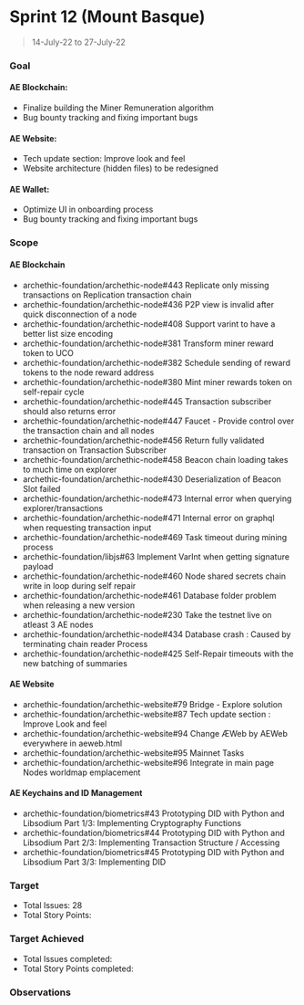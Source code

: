 # Sprint 12 (Mount Basque)

> 14-July-22 to 27-July-22

### Goal

#### AE Blockchain:
- Finalize building the Miner Remuneration algorithm
- Bug bounty tracking and fixing important bugs

#### AE Website: 
- Tech update section: Improve look and feel
- Website architecture (hidden files) to be redesigned

#### AE Wallet:
- Optimize UI in onboarding process
- Bug bounty tracking and fixing important bugs 

### Scope

#### AE Blockchain
 - archethic-foundation/archethic-node#443 Replicate only missing transactions on Replication transaction chain
 - archethic-foundation/archethic-node#436 P2P view is invalid after quick disconnection of a node
 - archethic-foundation/archethic-node#408 Support varint to have a better list size encoding
 - archethic-foundation/archethic-node#381 Transform miner reward token to UCO
 - archethic-foundation/archethic-node#382 Schedule sending of reward tokens to the node reward address
 - archethic-foundation/archethic-node#380 Mint miner rewards token on self-repair cycle
 - archethic-foundation/archethic-node#445 Transaction subscriber should also returns error
 - archethic-foundation/archethic-node#447 Faucet - Provide control over the transaction chain and all nodes
 - archethic-foundation/archethic-node#456 Return fully validated transaction on Transaction Subscriber
 - archethic-foundation/archethic-node#458 Beacon chain loading takes to much time on explorer
 - archethic-foundation/archethic-node#430 Deserialization of Beacon Slot failed
 - archethic-foundation/archethic-node#473 Internal error when querying explorer/transactions
 - archethic-foundation/archethic-node#471 Internal error on graphql when requesting transaction input
 - archethic-foundation/archethic-node#469 Task timeout during mining process
 - archethic-foundation/libjs#63 Implement VarInt when getting signature payload
 - archethic-foundation/archethic-node#460 Node shared secrets chain write in loop during self repair
 - archethic-foundation/archethic-node#461 Database folder problem when releasing a new version
 - archethic-foundation/archethic-node#230 Take the testnet live on atleast 3 AE nodes
 - archethic-foundation/archethic-node#434 Database crash : Caused by terminating chain reader Process
 - archethic-foundation/archethic-node#425 Self-Repair timeouts with the new batching of summaries

#### AE Website
- archethic-foundation/archethic-website#79 Bridge - Explore solution
- archethic-foundation/archethic-website#87 Tech update section : Improve Look and feel
- archethic-foundation/archethic-website#94 Change ÆWeb by AEWeb everywhere in aeweb.html
- archethic-foundation/archethic-website#95 Mainnet Tasks
- archethic-foundation/archethic-website#96 Integrate in main page Nodes worldmap emplacement

#### AE Keychains and ID Management
- archethic-foundation/biometrics#43 Prototyping DID with Python and Libsodium Part 1/3: Implementing Cryptography Functions
- archethic-foundation/biometrics#44 Prototyping DID with Python and Libsodium Part 2/3: Implementing Transaction Structure / Accessing
- archethic-foundation/biometrics#45 Prototyping DID with Python and Libsodium Part 3/3: Implementing DID

### Target
- Total Issues: 28
- Total Story Points: 

### Target Achieved
- Total Issues completed: 
- Total Story Points completed: 

### Observations 
